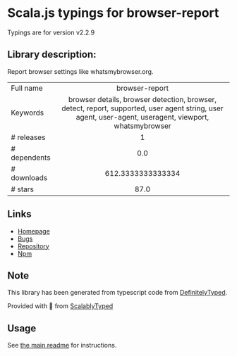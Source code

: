
# Scala.js typings for browser-report

Typings are for version v2.2.9

## Library description:
Report browser settings like whatsmybrowser.org.

|                    |                 |
| ------------------ | :-------------: |
| Full name          | browser-report |
| Keywords           | browser details, browser detection, browser, detect, report, supported, user agent string, user agent, user-agent, useragent, viewport, whatsmybrowser |
| # releases         | 1 |
| # dependents       | 0.0 |
| # downloads        | 612.3333333333334 |
| # stars            | 87.0 |

## Links
- [Homepage](https://github.com/keithws/browser-report#readme)
- [Bugs](https://github.com/keithws/browser-report/issues)
- [Repository](https://github.com/keithws/browser-report)
- [Npm](https://www.npmjs.com/package/browser-report)
    


## Note
This library has been generated from typescript code from [DefinitelyTyped](https://definitelytyped.org).

Provided with :purple_heart: from [ScalablyTyped](https://github.com/oyvindberg/ScalablyTyped)

## Usage
See [the main readme](../../readme.md) for instructions.


